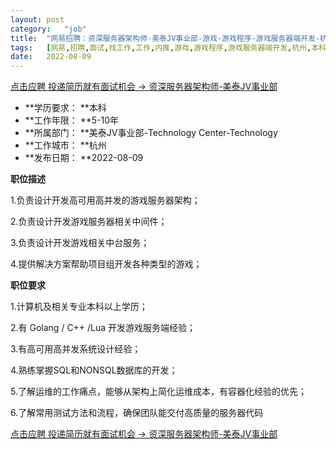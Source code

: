 ```yaml
---
layout:	post
category:	"job"
title:	"网易招聘：资深服务器架构师-美泰JV事业部-游戏-游戏程序-游戏服务器端开发-杭州本科5-10年"
tags:	[网易,招聘,面试,找工作,工作,内推,游戏,游戏程序,游戏服务器端开发,杭州,本科,5-10年]
date:	2022-08-09
---
```


[点击应聘 投递简历就有面试机会 ->  资深服务器架构师-美泰JV事业部](http://mobile.bole.netease.com/bole/boleDetail?id=12737&employeeId=346f03c3cda5f04c&key=all)



- **学历要求： **本科
- **工作年限： **5-10年
- **所属部门： **美泰JV事业部-Technology Center-Technology
- **工作城市： **杭州
- **发布日期： **2022-08-09



**职位描述**

1.负责设计开发高可用高并发的游戏服务器架构；

2.负责设计开发游戏服务器相关中间件；

3.负责设计开发游戏相关中台服务；

4.提供解决方案帮助项目组开发各种类型的游戏；







**职位要求**

1.计算机及相关专业本科以上学历；

2.有 Golang / C++ /Lua 开发游戏服务端经验；

3.有高可用高并发系统设计经验；

4.熟练掌握SQL和NONSQL数据库的开发；

5.了解运维的工作痛点，能够从架构上简化运维成本，有容器化经验的优先；

6.了解常用测试方法和流程，确保团队能交付高质量的服务器代码



[点击应聘 投递简历就有面试机会 ->  资深服务器架构师-美泰JV事业部](http://mobile.bole.netease.com/bole/boleDetail?id=12737&employeeId=346f03c3cda5f04c&key=all)